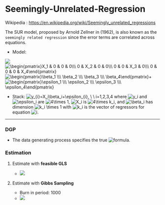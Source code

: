 # Seemingly-Unrelated-Regression

Wikipedia : https://en.wikipedia.org/wiki/Seemingly_unrelated_regressions

The SUR model, proposed by Arnold Zellner in (1962), is also known as the `seemingly related regression` since the error terms are correlated across equations.

- Model:

<img src="https://render.githubusercontent.com/render/math?math=\begin{pmatrix}y_1 \\\ y_2 \\\ y_3 \\\ y_4\end{pmatrix}="><img src=
"https://render.githubusercontent.com/render/math?math=%5Cdisplaystyle+%5Cbegin%7Bpmatrix%7DX_1+%26+0+%26+0+%26+0%5C%5C%5C+0+%26+X_2+%26+0+%26+0%5C%5C%5C+0+%26+0+%26+X_3+%26+0%5C%5C%5C+0+%26+0+%26+0+%26+X_4%5Cend%7Bpmatrix%7D" 
alt="\begin{pmatrix}X_1 & 0 & 0 & 0\\\ 0 & X_2 & 0 & 0\\\ 0 & 0 & X_3 & 0\\\ 0 & 0 & 0 & X_4\end{pmatrix}"><img src=
"https://render.githubusercontent.com/render/math?math=%5Cdisplaystyle+%5Cbegin%7Bpmatrix%7D%5Cbeta_1+%5C%5C%5C+%5Cbeta_2+%5C%5C%5C+%5Cbeta_3+%5C%5C%5C+%5Cbeta_4%5Cend%7Bpmatrix%7D%2B" 
alt="\begin{pmatrix}\beta_1 \\\ \beta_2 \\\ \beta_3 \\\ \beta_4\end{pmatrix}+"><img src=
"https://render.githubusercontent.com/render/math?math=%5Cdisplaystyle+%5Cbegin%7Bpmatrix%7D%5Cepsilon_1+%5C%5C%5C+%5Cepsilon_2+%5C%5C%5C+%5Cepsilon_3+%5C%5C%5C+%5Cepsilon_4%5Cend%7Bpmatrix%7D" 
alt="\begin{pmatrix}\epsilon_1 \\\ \epsilon_2 \\\ \epsilon_3 \\\ \epsilon_4\end{pmatrix}">

- Stack: <img src=
"https://render.githubusercontent.com/render/math?math=%5Cdisplaystyle+y_%7Bi%7D%3DX_i%5Cbeta_i%2B%5Cepsilon_%7Bi%7D%2C+%5C+%5C+i%3D1%2C2%2C3%2C4" 
alt="y_{i}=X_i\beta_i+\epsilon_{i}, \ \ i=1,2,3,4"> where <img src=
"https://render.githubusercontent.com/render/math?math=%5Cdisplaystyle+y_i" 
alt="y_i"> and <img src=
"https://render.githubusercontent.com/render/math?math=%5Cdisplaystyle+%5Cepsilon_i" 
alt="\epsilon_i"> are <img src=
"https://render.githubusercontent.com/render/math?math=%5Cdisplaystyle+4%5Ctimes+1" 
alt="4\times 1">, <img src=
"https://render.githubusercontent.com/render/math?math=%5Cdisplaystyle+X_i" 
alt="X_i"> is <img src=
"https://render.githubusercontent.com/render/math?math=%5Cdisplaystyle+4%5Ctimes+k_i" 
alt="4\times k_i">, and <img src=
"https://render.githubusercontent.com/render/math?math=%5Cdisplaystyle+%5Cbeta_i" 
alt="\beta_i"> has dimension <img src=
"https://render.githubusercontent.com/render/math?math=%5Cdisplaystyle+k_i+%5Ctimes+1" 
alt="k_i \times 1"> with <img src=
"https://render.githubusercontent.com/render/math?math=%5Cdisplaystyle+k_i" 
alt="k_i"> is the vector of regressors for equation <img src=
"https://render.githubusercontent.com/render/math?math=%5Cdisplaystyle+i" 
alt="i">.

---

### DGP

- The data generating process specifies the true ![formula](https://render.githubusercontent.com/render/math?math=\beta=[1,2,3,4] ).



### Estimation

1. Estimate with **feasible GLS**
	- <img src="https://render.githubusercontent.com/render/math?math=\widehat{\beta}=[0.9840, 2.0059, 3.0049, 4.0059]">

2. Estimate with **Gibbs Sampling**
	- Burn in period: 1000
	- <img src="https://render.githubusercontent.com/render/math?math=\widehat{\beta}=[0.9841, 2.0058, 3.0050, 4.0060]">
